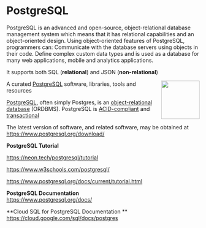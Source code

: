 PostgreSQL 
=====================================
PostgreSQL is an advanced and open-source, object-relational database management system
which means that it has relational capabilities and an object-oriented design. 
Using object-oriented features of PostgreSQL, programmers can: Communicate with the database servers using objects in their code. 
Define complex custom data types and is used as a database for many web applications, mobile and analytics applications. 

It supports both SQL (**relational**) and JSON (**non-relational**)

[<img src="https://wiki.postgresql.org/images/a/a4/PostgreSQL_logo.3colors.svg" align="right"  width="100">](https://www.postgresql.org/)

A curated [PostgreSQL](https://www.postgresql.org/) software, libraries, tools and resources 

[PostgreSQL](https://en.wikipedia.org/wiki/PostgreSQL), often simply Postgres, is an [object-relational database](https://en.wikipedia.org/wiki/Object-relational_database) (ORDBMS). PostgreSQL is [ACID-compliant](https://en.wikipedia.org/wiki/ACID) and [transactional](https://en.wikipedia.org/wiki/Transaction_processing) 

The latest version of software, and related software, may be
obtained at <https://www.postgresql.org/download/>  

**PostgreSQL Tutorial**

https://neon.tech/postgresql/tutorial

<https://www.w3schools.com/postgresql/>

https://www.postgresql.org/docs/current/tutorial.html

**PostgreSQL Documentation**   
https://www.postgresql.org/docs/  

**Cloud SQL for PostgreSQL Documentation **  
https://cloud.google.com/sql/docs/postgres





